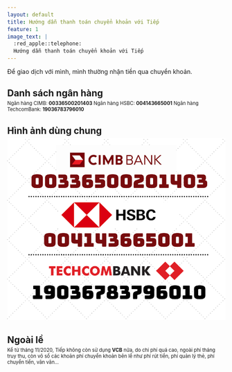 ```yaml
---
layout: default
title: Hướng dẫn thanh toán chuyển khoản với Tiếp
feature: 1
image_text: |
  :red_apple::telephone:
  Hướng dẫn thanh toán chuyển khoản với Tiếp
---
```


Để giao dịch với mình, mình thường nhận tiền qua chuyển khoản.

## Danh sách ngân hàng

Ngân hàng CIMB: 
**00336500201403**
Ngân hàng HSBC: 
**004143665001**
Ngân hàng TechcomBank: 
**19036783796010**


## Hình ảnh dùng chung


![Danh sách ngân hàng Tiếp dùng](/images/tiep/nganhang.png)

## Ngoài lề

Kể từ tháng 11/2020, Tiếp không còn sử dụng **VCB** nữa, do chi phí quá cao, ngoài phí tháng truy thu, còn vô số các khoản phí chuyển khoản bên lề như phí rút tiền, phí quản lý thẻ, phí chuyển tiền, vân vân...

<style>
  h2 + p { margin-top: -1.2em; font-size: .8em; }
  article ul { list-style: square; }
</style>
